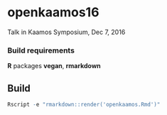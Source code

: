 # openkaamos16
Talk in Kaamos Symposium, Dec 7, 2016

### Build requirements

**R** packages **vegan**, **rmarkdown**

## Build
```R
Rscript -e "rmarkdown::render('openkaamos.Rmd')"
```

